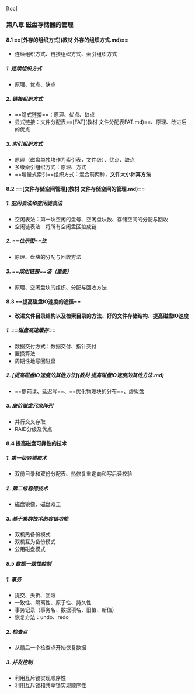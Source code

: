 [toc]

### 第八章 磁盘存储器的管理

#### 8.1 ==[外存的组织方式](教材 外存的组织方式.md)==

* 连续组织方式、链接组织方式、索引组织方式

##### 1. 连续组织方式

* 原理、优点、缺点

##### 2. 链接组织方式

* ==隐式链接==：原理、优点、缺点
* 显式链接：文件分配表==[FAT](教材 文件分配表FAT.md)==、原理、改进后的优点

##### 3. 索引组织方式

* 原理（磁盘单独块作为索引表，文件级）、优点、缺点
* 多级索引组织方式：原理、方式
* ==增量式索引==组织方式：混合前两种，**文件大小计算方法**

#### 8.2 ==[文件存储空间管理](教材 文件存储空间的管理.md)==

##### 1. 空闲表法和空闲链表法

* 空闲表法：第一块空闲的盘号、空闲盘块数、存储空间的分配与回收
* 空闲链表法：将所有空闲盘区拉成链

##### 2. ==位示图==法

* 原理、盘块的分配与回收方法

##### 3. ==成组链接==法（重要）

* 原理、空闲盘块的组织、分配与回收方法

#### 8.3 ==提高磁盘IO速度的途径==

* **改进文件目录结构以及检索目录的方法、好的文件存储结构、提高磁盘IO速度**

##### 1. ==磁盘高速缓存==

* 数据交付方式：数据交付、指针交付
* 置换算法
* 周期性地写回磁盘

##### 2. [提高磁盘IO速度的其他方法](教材 提高磁盘IO速度的其他方法.md)

* ==提前读、延迟写==、==优化物理块的分布==、虚拟盘

##### 3. 廉价磁盘冗余阵列

* 并行交叉存取
* RAID分级及优点

#### 8.4 提高磁盘可靠性的技术

##### 1. 第一级容错技术

* 双份目录和双份分配表、热修复重定向和写后读校验

##### 2. 第二级容错技术

* 磁盘镜像、磁盘双工

##### 3. 基于集群技术的容错功能

* 双机热备份模式
* 双机互为备份模式
* 公用磁盘模式

##### 8.5 数据一致性控制

##### 1. 事务

* 提交、夭折、回滚
* 一致性、隔离性、原子性、持久性
* 事务记录（事务名、数据项名、旧值、新值）
* 恢复方法：undo、redo

##### 2. 检查点

* 从最后一个检查点开始恢复数据

##### 3. 并发控制

* 利用互斥锁实现顺序性
* 利用互斥锁和共享锁实现顺序性

